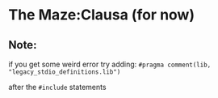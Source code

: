 # The Maze:Clausa (for now)

## Note: 
if you get some weird error try adding: ```#pragma comment(lib, "legacy_stdio_definitions.lib")```

after the ```#include``` statements